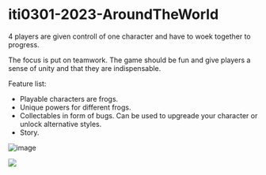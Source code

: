 # iti0301-2023-AroundTheWorld

4 players are given controll of one character and have to woek together to progress.

The focus is put on teamwork.
The game should be fun and give players a sense of unity and that they are indispensable.

Feature list:
- Playable characters are frogs.
- Unique powers for different frogs.
- Collectables in form of bugs. Can be used to upgreade your character or unlock alternative styles.
- Story.

![image](https://gitlab.cs.ttu.ee/alprok/iti0301-2023-aroundtheworld/-/blob/main/9ec46776-1628-4874-bf24-3fdee676b2d0.png)

<Img src="https://picoparkgame.com/assets/img/mode/world/2.png">
